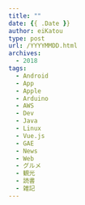 ```yaml
---
title: ""
date: {{ .Date }}
author: eiKatou
type: post
url: /YYYYMMDD.html
archives:
  - 2018
tags:
  - Android
  - App
  - Apple
  - Arduino
  - AWS 
  - Dev
  - Java
  - Linux
  - Vue.js
  - GAE
  - News
  - Web
  - グルメ
  - 観光
  - 読書
  - 雑記
---
```



<!--more-->

